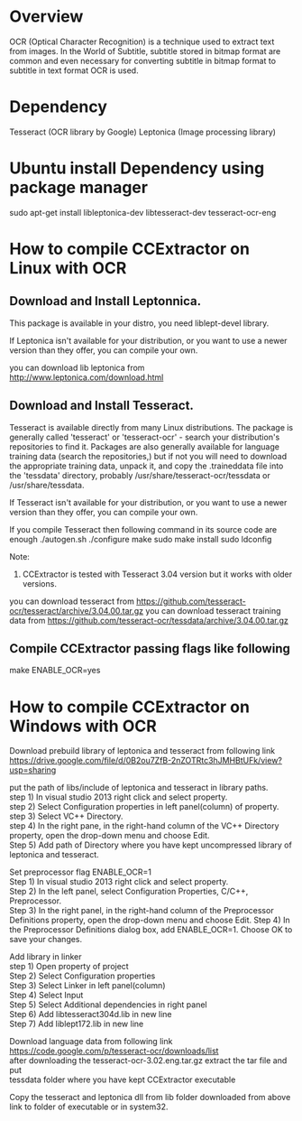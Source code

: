 
Overview
========
OCR (Optical Character Recognition) is a technique used to 
extract text from images. In the World of Subtitle, subtitle stored 
in bitmap format are common and even necessary for converting subtitle 
in bitmap format to subtitle in text format OCR is used.

Dependency
==========
Tesseract (OCR library by Google)
Leptonica (Image processing library)

Ubuntu install Dependency using package manager
===============================================
sudo apt-get install libleptonica-dev libtesseract-dev tesseract-ocr-eng

How to compile CCExtractor on Linux with OCR
=============================================

Download and Install Leptonnica.
-------------------------------
This package is available in your distro, you need liblept-devel library.

If Leptonica isn't available for your distribution, or you want to use a newer version
 than they offer, you can compile your own.

you can download lib leptonica from  http://www.leptonica.com/download.html

Download and Install Tesseract.
-------------------------------
Tesseract is available directly from many Linux distributions. The package is generally
 called 'tesseract' or 'tesseract-ocr' - search your distribution's repositories to
 find it. Packages are also generally available for language training data (search the
 repositories,) but if not you will need to download the appropriate training data,
 unpack it, and copy the .traineddata file into the 'tessdata' directory, probably
 /usr/share/tesseract-ocr/tessdata or /usr/share/tessdata.

If Tesseract isn't available for your distribution, or you want to use a newer version
 than they offer, you can compile your own.

If you compile Tesseract then following command in its source code are enough
./autogen.sh
./configure
make
sudo make install
sudo ldconfig

 Note: 
1) CCExtractor is tested with Tesseract 3.04 version but it works with older versions. 

you can download tesseract from https://github.com/tesseract-ocr/tesseract/archive/3.04.00.tar.gz
you can download tesseract training data from https://github.com/tesseract-ocr/tessdata/archive/3.04.00.tar.gz



Compile CCExtractor passing flags like following
-------------------------------------------------
make ENABLE_OCR=yes


How to compile CCExtractor on Windows with OCR
===============================================

Download prebuild library of leptonica and tesseract from following link  
https://drive.google.com/file/d/0B2ou7ZfB-2nZOTRtc3hJMHBtUFk/view?usp=sharing  

put the path of libs/include of leptonica and tesseract in library paths.  
step 1) In visual studio 2013 right click <Project> and select property.  
step 2) Select Configuration properties in left panel(column) of property.  
step 3) Select VC++ Directory.  
step 4) In the right pane, in the right-hand column of the VC++ Directory property, open the drop-down menu and choose Edit.  
Step 5) Add path of Directory where you have kept uncompressed library of leptonica and tesseract.  


Set preprocessor flag ENABLE_OCR=1  
Step 1) In visual studio 2013 right click <Project> and select property.  
Step 2) In the left panel, select Configuration Properties, C/C++, Preprocessor.  
Step 3) In the right panel, in the right-hand column of the Preprocessor Definitions property, open the drop-down menu and choose Edit. 
Step 4) In the Preprocessor Definitions dialog box, add ENABLE_OCR=1. Choose OK to save your changes.  

Add library in linker  
step 1) Open property of project  
Step 2) Select Configuration properties  
Step 3) Select Linker in left panel(column)  
Step 4) Select Input  
Step 5) Select Additional dependencies in right panel  
Step 6) Add libtesseract304d.lib in new line  
Step 7) Add liblept172.lib in new line  

Download language data from following link  
https://code.google.com/p/tesseract-ocr/downloads/list  
after downloading the tesseract-ocr-3.02.eng.tar.gz extract the tar file and put  
tessdata folder where you have kept CCExtractor executable  

Copy the tesseract and leptonica dll from lib folder downloaded from above link to folder of executable or in system32.  
